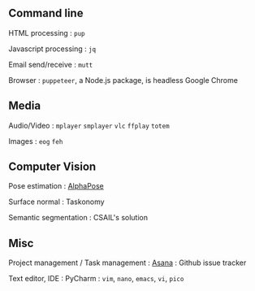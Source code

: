 ## Command line

HTML processing
: `pup`

Javascript processing
: `jq`

Email send/receive
: `mutt`

Browser
: `puppeteer`, a Node.js package, is headless Google Chrome

## Media

 Audio/Video
:  `mplayer` `smplayer` `vlc` `ffplay` `totem`

Images
: `eog` `feh`

## Computer Vision

Pose estimation
: [AlphaPose](https://github.com/MVIG-SJTU/AlphaPose/blob/master/doc/output.md)

Surface normal
: Taskonomy

Semantic segmentation
: CSAIL's solution

## Misc

Project management / Task management
: [Asana](https://app.asana.com)
: Github issue tracker

Text editor, IDE
: PyCharm
: `vim`, `nano`, `emacs`, `vi`, `pico`
<!--stackedit_data:
eyJoaXN0b3J5IjpbMTU5ODUwODI0NiwxMTMxMzU5MzA5LDM2ND
Q1Mzk0M119
-->